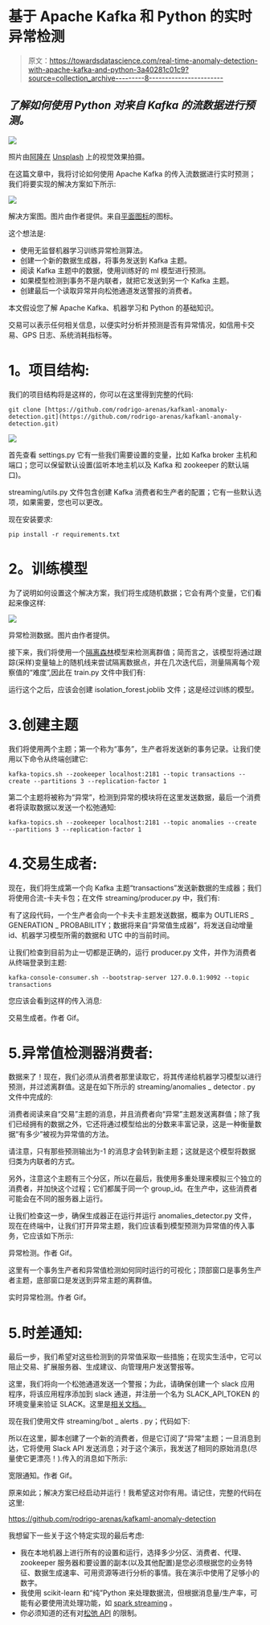 # 基于 Apache Kafka 和 Python 的实时异常检测

> 原文：<https://towardsdatascience.com/real-time-anomaly-detection-with-apache-kafka-and-python-3a40281c01c9?source=collection_archive---------8----------------------->

## *了解如何使用 Python 对来自 Kafka 的流数据进行预测。*

![](img/06c85780eff7953b52be09396ad52b27.png)

照片由[阿隆在](https://unsplash.com/@aronvisuals) [Unsplash](https://unsplash.com/photos/BXOXnQ26B7o) 上的视觉效果拍摄。

在这篇文章中，我将讨论如何使用 Apache Kafka 的传入流数据进行实时预测；我们将要实现的解决方案如下所示:

![](img/ae6426dfaf42e813fd999fa236a3c1a4.png)

解决方案图。图片由作者提供。来自[平面图标](https://flaticon.com/)的图标。

这个想法是:

*   使用无监督机器学习训练异常检测算法。
*   创建一个新的数据生成器，将事务发送到 Kafka 主题。
*   阅读 Kafka 主题中的数据，使用训练好的 ml 模型进行预测。
*   如果模型检测到事务不是内联者，就把它发送到另一个 Kafka 主题。
*   创建最后一个读取异常并向松弛通道发送警报的消费者。

本文假设您了解 Apache Kafka、机器学习和 Python 的基础知识。

交易可以表示任何相关信息，以便实时分析并预测是否有异常情况，如信用卡交易、GPS 日志、系统消耗指标等。

# **1。项目结构:**

我们的项目结构将是这样的，你可以在这里得到完整的代码:

```
git clone [https://github.com/rodrigo-arenas/kafkaml-anomaly-detection.git](https://github.com/rodrigo-arenas/kafkaml-anomaly-detection.git)
```

![](img/5457fe5e9768c71656ad6b93c4fae5b5.png)

首先查看 settings.py 它有一些我们需要设置的变量，比如 Kafka broker 主机和端口；您可以保留默认设置(监听本地主机以及 Kafka 和 zookeeper 的默认端口)。

streaming/utils.py 文件包含创建 Kafka 消费者和生产者的配置；它有一些默认选项，如果需要，您也可以更改。

现在安装要求:

```
pip install -r requirements.txt
```

# **2。训练模型**

为了说明如何设置这个解决方案，我们将生成随机数据；它会有两个变量，它们看起来像这样:

![](img/b78ef7fe3a04a4db552d2446b6499444.png)

异常检测数据。图片由作者提供。

接下来，我们将使用一个[隔离森林](https://scikit-learn.org/stable/modules/generated/sklearn.ensemble.IsolationForest.html#sklearn.ensemble.IsolationForest)模型来检测离群值；简而言之，该模型将通过跟踪(采样)变量轴上的随机线来尝试隔离数据点，并在几次迭代后，测量隔离每个观察值的“难度”,因此在 train.py 文件中我们有:

运行这个之后，应该会创建 isolation_forest.joblib 文件；这是经过训练的模型。

# 3.创建主题

我们将使用两个主题；第一个称为“事务”，生产者将发送新的事务记录。让我们使用以下命令从终端创建它:

```
kafka-topics.sh --zookeeper localhost:2181 --topic transactions --create --partitions 3 --replication-factor 1
```

第二个主题将被称为“异常”，检测到异常的模块将在这里发送数据，最后一个消费者将读取数据以发送一个松弛通知:

```
kafka-topics.sh --zookeeper localhost:2181 --topic anomalies --create --partitions 3 --replication-factor 1
```

# 4.交易生成者:

现在，我们将生成第一个向 Kafka 主题“transactions”发送新数据的生成器；我们将使用合流-卡夫卡包；在文件 streaming/producer.py 中，我们有:

有了这段代码，一个生产者会向一个卡夫卡主题发送数据，概率为 OUTLIERS _ GENERATION _ PROBABILITY；数据将来自“异常值生成器”，将发送自动增量 id、机器学习模型所需的数据和 UTC 中的当前时间。

让我们检查到目前为止一切都是正确的，运行 producer.py 文件，并作为消费者从终端登录到主题:

```
kafka-console-consumer.sh --bootstrap-server 127.0.0.1:9092 --topic transactions
```

您应该会看到这样的传入消息:

交易生成者。作者 Gif。

# 5.异常值检测器消费者:

数据来了！现在，我们必须从消费者那里读取它，将其传递给机器学习模型以进行预测，并过滤离群值。这是在如下所示的 streaming/anomalies _ detector . py 文件中完成的:

消费者阅读来自“交易”主题的消息，并且消费者向“异常”主题发送离群值；除了我们已经拥有的数据之外，它还将通过模型给出的分数来丰富记录，这是一种衡量数据“有多少”被视为异常值的方法。

请注意，只有那些预测输出为-1 的消息才会转到新主题；这就是这个模型将数据归类为内联者的方式。

另外，注意这个主题有三个分区，所以在最后，我使用多重处理来模拟三个独立的消费者，并加快这个过程；它们都属于同一个 group_id。在生产中，这些消费者可能会在不同的服务器上运行。

让我们检查这一步，确保生成器正在运行并运行 anomalies_detector.py 文件，现在在终端中，让我们打开异常主题，我们应该看到模型预测为异常值的传入事务，它应该如下所示:

异常检测。作者 Gif。

这里有一个事务生产者和异常值检测如何同时运行的可视化；顶部窗口是事务生产者主题，底部窗口是发送到异常主题的离群值。

实时异常检测。作者 Gif。

# 5.时差通知:

最后一步，我们希望对这些检测到的异常值采取一些措施；在现实生活中，它可以阻止交易、扩展服务器、生成建议、向管理用户发送警报等。

这里，我们将向一个松弛通道发送一个警报；为此，请确保创建一个 slack 应用程序，将该应用程序添加到 slack 通道，并注册一个名为 SLACK_API_TOKEN 的环境变量来验证 SLACK。这里是[相关文档。](https://api.slack.com/start)

现在我们使用文件 streaming/bot _ alerts . py；代码如下:

所以在这里，脚本创建了一个新的消费者，但是它订阅了“异常”主题；一旦消息到达，它将使用 Slack API 发送消息；对于这个演示，我发送了相同的原始消息(尽量使它更漂亮！).传入的消息如下所示:

宽限通知。作者 Gif。

原来如此；解决方案已经启动并运行！我希望这对你有用。请记住，完整的代码在这里:

<https://github.com/rodrigo-arenas/kafkaml-anomaly-detection>  

我想留下一些关于这个特定实现的最后考虑:

*   我在本地机器上进行所有的设置和运行，选择多少分区、消费者、代理、zookeeper 服务器和要设置的副本(以及其他配置)是您必须根据您的业务特征、数据生成速率、可用资源等进行分析的事情。我在演示中使用了足够小的数字。
*   我使用 scikit-learn 和“纯”Python 来处理数据流，但根据消息量/生产率，可能有必要使用流处理功能，如 [spark streaming](https://spark.apache.org/docs/latest/streaming-kafka-0-10-integration.html) 。
*   你必须知道的还有对[松弛 API](https://api.slack.com/docs/rate-limits) 的限制。
